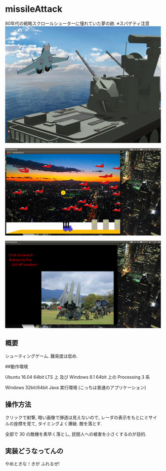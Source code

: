 # missileAttack
80年代の戦略スクロールシューターに憧れていた夢の跡. ※スパゲティ注意
![BATTLE](https://github.com/yasu80/missileAttack/blob/master/readme/BATTLE.jpg)

![scr1](https://github.com/yasu80/missileAttack/blob/master/readme/scr1.png)

![scr2](https://github.com/yasu80/missileAttack/blob/master/readme/scr2.png)

## 概要
シューティングゲーム. 難易度は低め. 

##動作環境

Ubuntu 16.04 64bit LTS 上 及び Windows 8.1 64bit 上の Processing 3 系 

Windows 32bit/64bit Java 実行環境 (こっちは普通のアプリケーション) 

## 操作方法

クリックで射撃, 暗い画像で弾道は見えないので, レーダの表示をもとにミサイルの座標を見て, タイミングよく爆破. 敵を落とす. 

全部で 30 の敵機を素早く落とし, 民間人への被害を小さくするのが目的. 

## 実装どうなってんの
やめときな！きが ふれるぜ!
